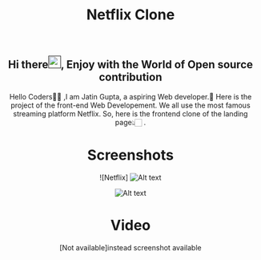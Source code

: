 <h1 align="center"> Netflix Clone </h1>

<div align="center">
<br>
<h2 align="center">Hi there<a href=""><img src="https://raw.githubusercontent.com/MartinHeinz/MartinHeinz/master/wave.gif" width="25" height="25"/></a>, Enjoy with the World of Open source contribution </h2>


<p>Hello Coders👨‍💻 ,I am Jatin Gupta, a aspiring Web developer.🤖 Here is the project of the front-end Web Developement. We all use the most famous streaming platform Netflix. So, here is the frontend clone of the landing page👆🏻 .</p>

# Screenshots
![Netflix]
![Alt text](image.png)

![Alt text](image-1.png)
# Video
[Not available]instead  screenshot available
